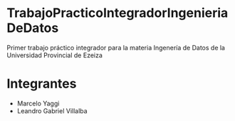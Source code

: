 # TrabajoPracticoIntegradorIngenieriaDeDatos
Primer trabajo práctico integrador para la materia Ingenería de Datos de la Universidad Provincial de Ezeiza

# Integrantes
- Marcelo Yaggi
- Leandro Gabriel Villalba